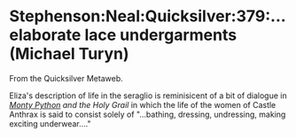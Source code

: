 
# Stephenson:Neal:Quicksilver:379:...elaborate lace undergarments (Michael Turyn)

From the Quicksilver Metaweb.

Eliza's description of life in the seraglio is reminisicent of a bit of dialogue in *[Monty Python](/stephenson-neal-the-system-of-the-world-469-python-explain-d-daveseidel) and the Holy Grail* in which the life of the women of Castle Anthrax is said to consist solely of "...bathing, dressing, undressing, making exciting underwear...."
